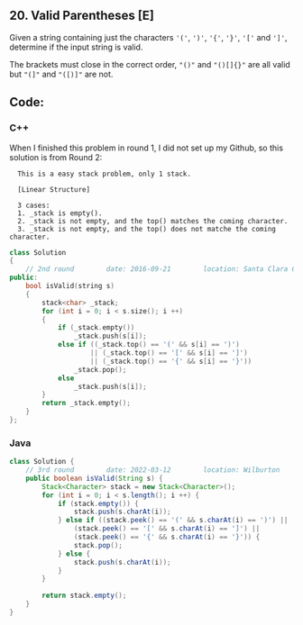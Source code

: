 ## 20. Valid Parentheses [E]
Given a string containing just the characters `'('`, `')'`, `'{'`, `'}'`, `'['` and `']'`, determine if the input string is valid.   

The brackets must close in the correct order, `"()"` and `"()[]{}"` are all valid but `"(]"` and `"([)]"` are not.   

## Code:
### C++
When I finished this problem in round 1, I did not set up my Github, so this solution is from Round 2:  
```
  This is a easy stack problem, only 1 stack.
  
  [Linear Structure]
  
  3 cases:
  1. _stack is empty().
  2. _stack is not empty, and the top() matches the coming character.
  3. _stack is not empty, and the top() does not matche the coming character.
```
```c++
class Solution 
{
    // 2nd round        date: 2016-09-21        location: Santa Clara Centeral Park
public:
    bool isValid(string s) 
    {
        stack<char> _stack;
        for (int i = 0; i < s.size(); i ++)
        {
            if (_stack.empty())
                _stack.push(s[i]);
            else if ((_stack.top() == '(' && s[i] == ')') 
                    || (_stack.top() == '[' && s[i] == ']') 
                    || (_stack.top() == '{' && s[i] == '}'))
                _stack.pop();
            else
                _stack.push(s[i]);
        }
        return _stack.empty();
    }
};
```

### Java
```java
class Solution {
    // 3rd round        date: 2022-03-12        location: Wilburton
    public boolean isValid(String s) {
        Stack<Character> stack = new Stack<Character>();
        for (int i = 0; i < s.length(); i ++) {
            if (stack.empty()) {
                stack.push(s.charAt(i));
            } else if ((stack.peek() == '(' && s.charAt(i) == ')') ||
                (stack.peek() == '[' && s.charAt(i) == ']') ||
                (stack.peek() == '{' && s.charAt(i) == '}')) {
                stack.pop();
            } else {
                stack.push(s.charAt(i));
            }
        }
        
        return stack.empty();
    }
}
```
